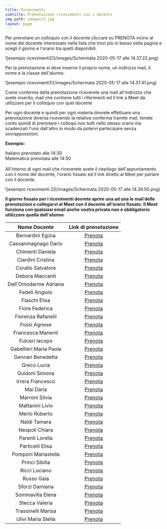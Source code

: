 ```yaml
---
title: Ricevimenti
subtitle: Prenotazione ricevimenti con i docenti
img_path: images/5.jpg
layout: page
---
```


Per prenotare un colloquio con il docente cliccare su PRENOTA vicino al nome del docente interessato nella lista che trovi più in basso nella pagina e scegli il giorno e l'orario tra quelli disponibili.<br>

![esempio ricevimenti2](/images/Schermata 2020-05-17 alle 14.37.22.png)

Per la prenotazione si deve inserire il proprio nome, un indirizzo mail, il nome e la classe dell'alunno. <br>

![esempio ricevimenti1](/images/Schermata 2020-05-17 alle 14.37.41.png)

Come conferma della prenotazione riceverete una mail all'indirizzo che avete inserito, mail che contiene tutti i riferimenti ed il link a Meet da utilizzare per il colloquio con quel docente<br>

Per ogni docente e quindi per ogni materia dovrete effettuare una prenotazione diversa ricevendo la relativa conferma tramite mail, tenete conto quindi di prenotare i colloqui non tutti nello stesso orario ma scadenzati l'uno dall'altro in modo da potervi partecipare senza sovrapposizioni.<br>

**Esempio:**<br>

Italiano prenotato alle 14:30<br>
Matematica prenotata alle 14:50<br>
<br>
All'interno di ogni mail che riceverete avete il riepilogo dell'appuntamento con il nome del docente, l'orario fissato ed il link diretto al Meet per parlare con il docente.<br>

![esempio ricevimenti 2](/images/Schermata 2020-05-17 alle 14.39.50.png)

**Il giorno fissato per i ricevimenti dovrete aprire una ad una le mail delle prenotazioni e collegarvi al Meet con il docente all'orario fissato. Il Meet funziona con qualsiasi email anche vostra privata non è obbligatorio utilizzare quella dell'alunno**
<br>

|      Nome Docente      	|                  Link di prenotazione                 	|
|:----------------------:	|:-----------------------------------------------------:	|
| Bernardini Egizia      	|   [Prenota](https://calendly.com/bernardini-egizia)   	|
| Cassanmagnago Dario    	|  [Prenota](https://calendly.com/cassanmagnago-dario)  	|
| Chimenti Daniela       	|    [Prenota](https://calendly.com/chimenti-daniela)   	|
| Ciardini Cristina      	|   [Prenota](https://calendly.com/ciardini-cristina)   	|
| Corallo Salvatore      	|   [Prenota](https://calendly.com/corallo-salvatore)   	|
| Debora Maccanti        	|    [Prenota](https://calendly.com/maccanti-debora)    	|
| Dell'Omodarme Adriana  	|  [Prenota](https://calendly.com/dellomodarme-adriana) 	|
| Fedeli Angiolo         	|     [Prenota](https://calendly.com/fedeli-angiolo)    	|
| Fiaschi Elisa          	|     [Prenota](https://calendly.com/fiaschi-elisa)     	|
| Fiore Federica          	|     [Prenota](https://calendly.com/fiore-federica)     	|
| Fiorenza Rafanelli     	|   [Prenota](https://calendly.com/rafanelli-fiorenza)  	|
| Fossi Agnese           	|      [Prenota](https://calendly.com/fossi-agnese)     	|
| Francesca Manenti      	|   [Prenota](https://calendly.com/manenti-francesca)   	|
| Fulceri Iacopo         	|     [Prenota](https://calendly.com/fulceri-iacopo)    	|
| Gabellieri Maria Paola 	| [Prenota](https://calendly.com/gabellieri-mariapaola) 	|
| Gennari Benedetta      	|   [Prenota](https://calendly.com/gennari-benedetta)   	|
| Greco Lucia            	|      [Prenota](https://calendly.com/greco-lucia)      	|
| Guidoni Simona         	|     [Prenota](https://calendly.com/guidoni_simona)    	|
| Irrera Francesco         	|     [Prenota](https://calendly.com/francesco-irrera)    	|
| Mai Daria              	|       [Prenota](https://calendly.com/mai-daria)       	|
| Marroni Silvia         	|     [Prenota](https://calendly.com/marroni-silvia)    	|
| Mattanini Livio        	|    [Prenota](https://calendly.com/mattanini-livio)    	|
| Merlo Roberto          	|     [Prenota](https://calendly.com/merlo-roberto)     	|
| Naldi Tamara          	|     [Prenota](https://calendly.com/naldi-tamara)     	|
| Nespoli Chiara         	|     [Prenota](https://calendly.com/nespoli-chiara)    	|
| Parenti Lorella        	|    [Prenota](https://calendly.com/parenti-lorella)    	|
| Particelli Elisa       	|    [Prenota](https://calendly.com/particelli-elisa)   	|
| Pomponi Mariastella    	|  [Prenota](https://calendly.com/pomponi-mariastella)  	|
| Princi Sibilla         	|     [Prenota](https://calendly.com/princi-sibilla)    	|
| Ricci Luciano          	|     [Prenota](https://calendly.com/ricci-luciano)     	|
| Russo Gaia             	|       [Prenota](https://calendly.com/russo-gaia)      	|
| Sforzi Damiana         	|     [Prenota](https://calendly.com/sforzi-damiana)    	|
| Sommavilla Elena       	|    [Prenota](https://calendly.com/sommavilla-elena)   	|
| Stecca Valeria         	|     [Prenota](https://calendly.com/stecca-valeria)    	|
| Trassinelli Marisa     	|   [Prenota](https://calendly.com/trassinelli-marisa)  	|
| Ulivi Maria Stella     	|   [Prenota](https://calendly.com/ulivi-mariastella)   	|


<br>

